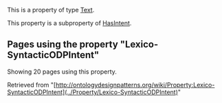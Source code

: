 This is a property of type [Text](../Type/Text "Type:Text").


This property is a subproperty of [HasIntent](../Property/HasIntent "Property:HasIntent").




  


## Pages using the property "Lexico-SyntacticODPIntent"


Showing 20 pages using this property.



Retrieved from "[http://ontologydesignpatterns.org/wiki/Property:Lexico-SyntacticODPIntent](../Property/Lexico-SyntacticODPIntent)"